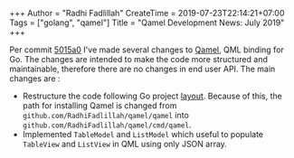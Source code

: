+++
Author = "Radhi Fadlillah"
CreateTime = 2019-07-23T22:14:21+07:00
Tags = ["golang", "qamel"]
Title = "Qamel Development News: July 2019"
+++

Per commit [5015a0][1] I've made several changes to [Qamel][2], QML binding for Go. The changes are intended to make the code more structured and maintainable, therefore there are no changes in end user API. The main changes are :

- Restructure the code following Go project [layout][3]. Because of this, the path for installing Qamel is changed from `github.com/RadhiFadlillah/qamel/qamel` into `github.com/RadhiFadlillah/qamel/cmd/qamel`.
- Implemented `TableModel` and `ListModel` which useful to populate `TableView` and `ListView` in QML using only JSON array.

[1]: https://github.com/RadhiFadlillah/qamel/tree/5015a0b8c3fc1ab2dd824e2a001eb8ea56060223
[2]: https://github.com/RadhiFadlillah/qamel
[3]: https://github.com/golang-standards/project-layout